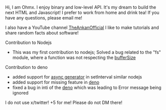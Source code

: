 Hi, I am Ohmx. I enjoy binary and low-level API. It's my dream to build the next HTML and Javascript! I prefer to work from home and drink tea! If you have any questions, please email me!

I also have a YouTube channel [TheAnkanOfficial](https://www.youtube.com/@TheAnkanOfficial) I like to make tutorials and share random facts about software!

Contribution to Nodejs
- This was my first contribution to nodejs; Solved a bug related to the "fs" module, where a function was not respecting the [bufferSize](https://github.com/nodejs/node/pull/55896)

Contribution to deno
- added support for [async generator](https://github.com/denoland/deno/pull/26703) in setInterval similar nodejs
- added support for missing feature in [deno](https://github.com/denoland/deno/pull/28811)
- fixed a bug in inti of the [deno](https://github.com/denoland/deno/pull/28796) which was leading to Error message being ignored




I do not use x/twitter! +5 for me! Please do not DM there!
